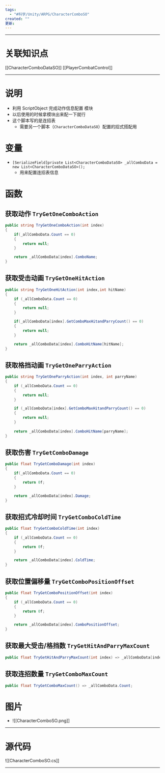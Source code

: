 ```yaml
---
tags:
  - "#科学/Unity/ARPG/CharacterComboSO"
created: ""
更新:
---
```


---
# 关联知识点

[[CharacterComboDataSO]] [[PlayerCombatControl]]

---
# 说明

- 利用 ScriptObject 完成动作信息配置 模块
- 以后使用的时候拿模块出来配一下就行
- 这个脚本写的是连招表
	- 需要另一个脚本（`CharacterComboDataSO`）配置的招式搭配用
# 变量

- `[SerializeField]private List<CharacterComboDataSO> _allComboData = new List<CharacterComboDataSO>();`
	- 用来配置连招表信息
# 函数

## 获取动作 `TryGetOneComboAction`

```C#
public string TryGetOneComboAction(int index)
{
	if(_allComboData.Count == 0)
	{
		return null;
	}

	return _allComboData[index].ComboName;
}
```
## 获取受击动画 `TryGetOneHitAction`

```C#
public string TryGetOneHitAction(int index,int hitName)
{
	if (_allComboData.Count == 0)
	{
		return null;
	}

	if(_allComboData[index].GetComboMaxHitandParryCount() == 0)
	{
		return null;
	}

	return _allComboData[index].ComboHitName[hitName];
}
```
## 获取格挡动画 `TryGetOneParryAction`

```C#
public string TryGetOneParryAction(int index, int parryName)
{
	if (_allComboData.Count == 0)
	{
		return null;
	}

	if (_allComboData[index].GetComboMaxHitandParryCount() == 0)
	{
		return null;
	}
 
	return _allComboData[index].ComboHitName[parryName];
}
```
## 获取伤害 `TryGetComboDamage`

```C#
public float TryGetComboDamage(int index)
{
	if(_allComboData.Count == 0)
	{
		return 0f;
	}

	return _allComboData[index].Damage;
}
```
## 获取招式冷却时间 `TryGetComboColdTime`
```C#
public float TryGetComboColdTime(int index)
{
	if (_allComboData.Count == 0)
	{
		return 0f;
	}

	return _allComboData[index].ColdTime;
}
```
## 获取位置偏移量 `TryGetComboPositionOffset`

```C#
public float TryGetComboPositionOffset(int index)
{
	if (_allComboData.Count == 0)
	{
		return 0f;
	}

	return _allComboData[index].ComboPositionOffset;
}
```
## 获取最大受击/格挡数 `TryGetHitAndParryMaxCount`

```C#
public float TryGetHitAndParryMaxCount(int index) => _allComboData[index].GetComboMaxHitandParryCount();
```
## 获取连招数量 `TryGetComboMaxCount`

```C#
public float TryGetComboMaxCount() => _allComboData.Count;
```
# 图片

- ![[CharacterComboSO.png]]

---
# 源代码

![[CharacterComboSO.cs]]

---